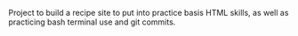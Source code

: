 Project to build a recipe site to put into practice basis HTML skills, as well as practicing bash terminal use and git commits.